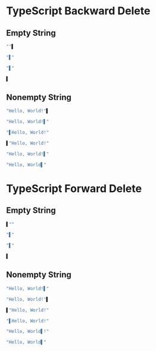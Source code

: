# TypeScript Backward Delete
## Empty String
```ts
""▌
```
```ts
"▌"
```

```ts
"▌"
```
```ts
▌
```

## Nonempty String
```ts
"Hello, World!"▌
```
```ts
"Hello, World!▌"
```

```ts
"▌Hello, World!"
```
```ts
▌"Hello, World!"
```

```ts
"Hello, World!▌"
```
```ts
"Hello, World▌"
```

# TypeScript Forward Delete
## Empty String
```ts
▌""
```
```ts
"▌"
```

```ts
"▌"
```
```ts
▌
```

## Nonempty String
```ts
"Hello, World!▌"
```
```ts
"Hello, World!"▌
```

```ts
▌"Hello, World!"
```
```ts
"▌Hello, World!"
```

```ts
"Hello, World▌!"
```
```ts
"Hello, World▌"
```